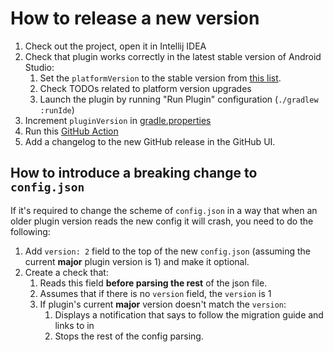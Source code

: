# How to release a new version

1. Check out the project, open it in Intellij IDEA
2. Check that plugin works correctly in the latest stable version of Android Studio:
    1. Set the `platformVersion` to the stable version
       from [this list](https://plugins.jetbrains.com/docs/intellij/android-studio-releases-list.html).
    2. Check TODOs related to platform version upgrades
    3. Launch the plugin by running "Run Plugin" configuration (`./gradlew :runIde`)
3. Increment `pluginVersion` in [gradle.properties](gradle.properties)
4. Run this [GitHub Action](https://github.com/ozontech/kelp/actions/workflows/publish-ide-plugin.yml)
5. Add a changelog to the new GitHub release in the GitHub UI.

## How to introduce a breaking change to `config.json`

If it's required to change the scheme of `config.json` in a way that when an older plugin version reads the new config
it will crash, you need to do the following:

1. Add ```version: 2``` field to the top of the new `config.json` (assuming the current **major** plugin version is 1) and
   make it optional.
2. Create a check that:
   1. Reads this field **before parsing the rest** of the json file.
   2. Assumes that if there is no `version` field, the `version` is 1
   3. If plugin's current **major** version doesn't match the `version`:
      1. Displays a notification that says to follow the migration guide and links to in
      2. Stops the rest of the config parsing.
